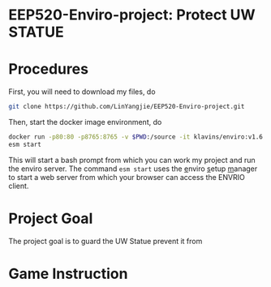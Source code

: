 EEP520-Enviro-project: Protect UW STATUE 
===
Procedures
===

First, you will need to download my files, do
```bash
git clone https://github.com/LinYangjie/EEP520-Enviro-project.git
```

Then, start the docker image environment, do
```bash
docker run -p80:80 -p8765:8765 -v $PWD:/source -it klavins/enviro:v1.6 bash
esm start

```
This will start a bash prompt from which you can work my project and run the enviro server.
The command `esm start` uses the <u>e</u>nviro <u>s</u>etup <u>m</u>anager to start a web server from which your browser can access the ENVRIO client. 

Project Goal
===
The project goal is to guard the UW Statue prevent it from 

Game Instruction
===
